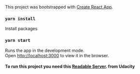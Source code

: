 This project was bootstrapped with [Create React App](https://github.com/facebookincubator/create-react-app).

### `yarn install`
Install packages<br>

### `yarn start`

Runs the app in the development mode.<br>
Open [http://localhost:3000](http://localhost:3000) to view it in the browser.

#### To run this project you need this [Readable Server](https://github.com/udacity/reactnd-project-readable-starter). from Udacity
